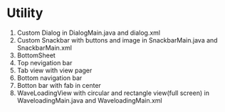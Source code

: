 # Utility

1. Custom Dialog in DialogMain.java and dialog.xml
2. Custom Snackbar with buttons and image in SnackbarMain.java and SnackbarMain.xml
3. BottomSheet
4. Top nevigation bar
5. Tab view with view pager
6. Bottom navigation bar
7. Botton bar with fab in center
8. WaveLoadingView with circular and rectangle view(full screen) in WaveloadingMain.java and WaveloadingMain.xml
